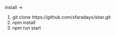 install -> 
  <ol>
  <li>git clone https://github.com/xfaradayx/sber.git</li>
  <li>npm install</li>
  <li>npm run start</li>
  </ol>
  
